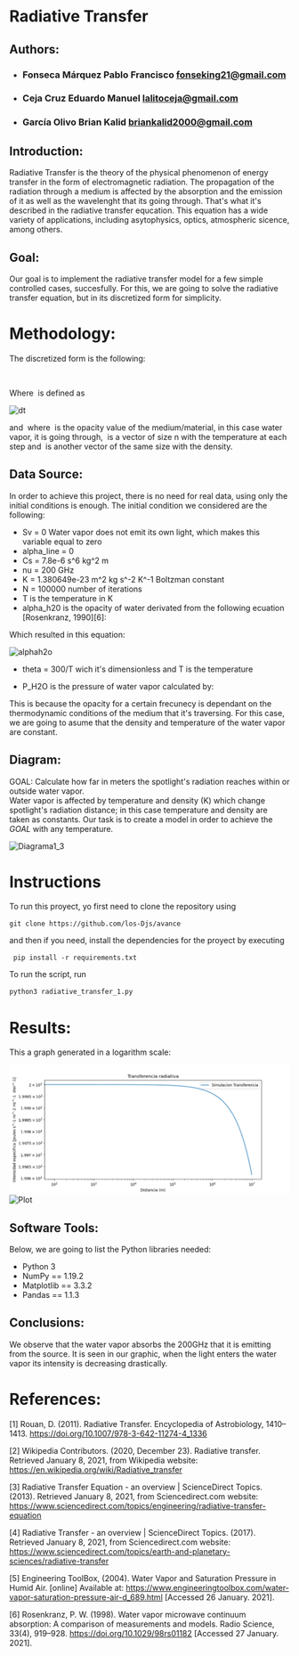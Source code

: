 # Radiative Transfer

## Authors:

* ### Fonseca Márquez Pablo Francisco fonseking21@gmail.com
* ### Ceja Cruz Eduardo Manuel lalitoceja@gmail.com
* ### García Olivo Brian Kalid briankalid2000@gmail.com

## Introduction:

Radiative Transfer is the theory of the physical phenomenon of energy transfer in the form of electromagnetic radiation. The propagation of the radiation through a medium is affected by the absorption and the emission of it as well as the wavelenght that its going through. That's what it's described in the radiative transfer equcation. This equation has a wide variety of applications, including asytophysics, optics, atmospheric sicence, among others.


## Goal:
Our goal is to implement the radiative transfer model for a few simple controlled cases, succesfully. For this, we are going to solve the radiative transfer equation, but in its discretized form for simplicity. 


# Methodology:

The discretized form is the following:


<!--- $$I_{i+1} = I_i e^{-\tau} + S_{\nu}(I_{i+1})(1-e^{-\tau})$$-->
<!---<img src="https://latex.codecogs.com/svg.latex?\Large&space;I_{i+1}=I_{i}e^{-\tau}+S_{\nu}(I_{i})(1-e^{-\tau})" title="" />-->

<img src="https://latex.codecogs.com/svg.latex?\Large&space;I_{i+1}=I_{i}e^{-\tau}+S_{\nu}(1-e^{-\tau})" title="" />

Where <img src="https://latex.codecogs.com/svg.latex?\Large&space;\tau" title="" /> is defined as

<!---\frac{\delta x}{2}(k_i + k_{i + 1})-->

<img src="https://latex.codecogs.com/svg.latex?\Large&space;\frac{\Delta{x}}{2}{(k_i+k_{i+1})" title="dt"/>

<!---and $k = \nu f T/\ro$  where $f$ is the value of the ~~something i don't remeber~~, $T$ is a vector of size n  with the temperature at each step and $\ro$ is another vector of the same size with the density.-->


and  <img src="https://latex.codecogs.com/svg.latex?\normalsize&space;k=\nu{\alpha_{H_2O}}\frac{T}{{\rho}}" title=""/>   where <img src="https://latex.codecogs.com/svg.latex?\normalsize&space;\alpha_{H_2O}" title="" />  is the opacity value of the medium/material, in this case water vapor, it is going through, <img src="https://latex.codecogs.com/svg.latex?\normalsize&space;T" title="" /> is a vector of size n  with the temperature at each step and <img src="https://latex.codecogs.com/svg.latex?\normalsize&space;\rho" title="" /> is another vector of the same size with the density.


## Data Source:

In order to achieve this project, there is no need for real data, using only the initial conditions is enough. The initial condition we considered are the following:

* Sv = 0 Water vapor does not emit its own light, which makes this variable equal to zero
* alpha_line = 0 
* Cs = 7.8e-6 s^6 kg^2 m
* nu = 200 GHz
* K = 1.380649e-23 m^2 kg s^-2 K^-1 Boltzman constant
* N = 100000 number of iterations
* T is the temperature in K
* alpha_h20 is the opacity of water derivated  from the following ecuation [Rosenkranz, 1990][6]:

Which resulted in this  equation:

<img src="https://latex.codecogs.com/svg.latex?\Large&space;{\alpha_{H_2O}}=({C_s}{\nu^{2}}{\theta^{3}}{P_{H_2O}^{2}})+\alpha_{line}" title="alphah2o"/>

* theta = 300/T wich it's dimensionless and T is the temperature

* P_H2O is the pressure of  water vapor calculated by: <img src="https://latex.codecogs.com/svg.latex?\normalsize&space;P = \rho K T" title="" /> 

This is because the opacity for a certain frecunecy is dependant on the thermodynamic conditions of the medium that it's traversing. For this case, we are going to asume that the density and temperature of the water vapor are constant.
## Diagram:

GOAL: Calculate how far in meters the spotlight's radiation reaches within or outside water vapor.  
Water vapor is affected by temperature and density (K) which change spotlight's radiation distance; in this case temperature and density are taken as constants. Our
task is to create a model in order to achieve the *GOAL* with any temperature.

![Diagrama1_3](https://user-images.githubusercontent.com/60753156/105610443-2c41d200-5d75-11eb-8c14-06c8ace41345.png)


# Instructions

To run this proyect, yo first need to clone the repository using 
```
git clone https://github.com/los-Djs/avance
``` 
and then if you need, install the dependencies for the proyect by executing
```
 pip install -r requirements.txt
```
To run the script, run
```sh
python3 radiative_transfer_1.py
```


# Results:

This a graph generated in a logarithm scale:

![Plot](/Images/Figure_1.png)
![Plot](/Images/Figura_K.png) 
<!-- aqui pon la imagen que genera kalid -->

## Software Tools:

Below, we are going to list the Python libraries needed:

* Python 3
* NumPy == 1.19.2
* Matplotlib == 3.3.2
* Pandas == 1.1.3


## Conclusions:

We observe that the water vapor absorbs the 200GHz that it is emitting from the source. It is seen in our graphic, when the light enters the water vapor its intensity is decreasing drastically.

# References:
[1] Rouan, D. (2011). Radiative Transfer. Encyclopedia of Astrobiology, 1410–1413. https://doi.org/10.1007/978-3-642-11274-4_1336 

[2] Wikipedia Contributors. (2020, December 23). Radiative transfer. Retrieved January 8, 2021, from Wikipedia website: https://en.wikipedia.org/wiki/Radiative_transfer

[3] Radiative Transfer Equation - an overview | ScienceDirect Topics. (2013). Retrieved January 8, 2021, from Sciencedirect.com website: https://www.sciencedirect.com/topics/engineering/radiative-transfer-equation

[4] Radiative Transfer - an overview | ScienceDirect Topics. (2017). Retrieved January 8, 2021, from Sciencedirect.com website: https://www.sciencedirect.com/topics/earth-and-planetary-sciences/radiative-transfer

[5] Engineering ToolBox, (2004). Water Vapor and Saturation Pressure in Humid Air. [online] Available at: https://www.engineeringtoolbox.com/water-vapor-saturation-pressure-air-d_689.html [Accessed 26 January. 2021].

[6] Rosenkranz, P. W. (1998). Water vapor microwave continuum absorption: A comparison of measurements and models. Radio Science, 33(4), 919–928. https://doi.org/10.1029/98rs01182 [Accessed 27 January. 2021].
